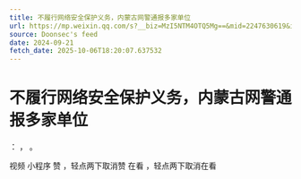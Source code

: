 ```yaml
---
title: 不履行网络安全保护义务，内蒙古网警通报多家单位
url: https://mp.weixin.qq.com/s?__biz=MzI5NTM4OTQ5Mg==&mid=2247630619&idx=4&sn=adb51de09d788f605f84109930b251c1
source: Doonsec's feed
date: 2024-09-21
fetch_date: 2025-10-06T18:20:07.637532
---
```


# 不履行网络安全保护义务，内蒙古网警通报多家单位

：
，
。

视频
小程序
赞
，轻点两下取消赞
在看
，轻点两下取消在看